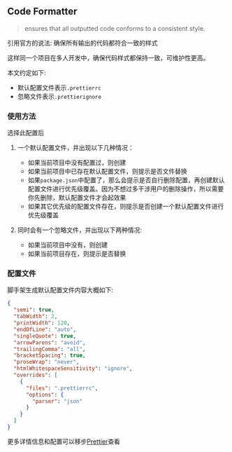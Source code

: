 ## Code Formatter

> ensures that all outputted code conforms to a consistent style.

引用官方的说法: 确保所有输出的代码都符合一致的样式

这样同一个项目在多人开发中，确保代码样式都保持一致，可维护性更高。

本文约定如下:

- 默认配置文件表示`.prettierrc`
- 忽略文件表示`.prettierignore`

### 使用方法

选择此配置后

1. 一个默认配置文件，并出现以下几种情况：

   - 如果当前项目中没有配置过，则创建
   - 如果当前项目中已存在默认配置文件，则提示是否文件替换
   - 如果`package.json`中配置了，那么会提示是否自行删除配置，再创建默认配置文件进行优先级覆盖。因为不想过多干涉用户的删除操作，所以需要你先删除，默认配置文件才会起效果
   - 如果其它优先级的配置文件存在，则提示是否创建一个默认配置文件进行优先级覆盖

2. 同时会有一个忽略文件，并出现以下两种情况:
   - 如果当前项目中没有，则创建
   - 如果当前项目存在，则提示是否替换

### 配置文件

脚手架生成默认配置文件内容大概如下:

```json
{
  "semi": true,
  "tabWidth": 2,
  "printWidth": 120,
  "endOfLine": "auto",
  "singleQuote": true,
  "arrowParens": "avoid",
  "trailingComma": "all",
  "bracketSpacing": true,
  "proseWrap": "never",
  "htmlWhitespaceSensitivity": "ignore",
  "overrides": [
    {
      "files": ".prettierrc",
      "options": {
        "parser": "json"
      }
    }
  ]
}
```

更多详情信息和配置可以移步[Prettier](https://prettier.io/docs/en/index.html)查看
